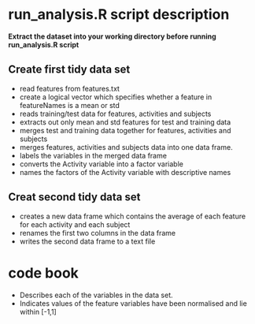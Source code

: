 # run_analysis.R script description

**Extract the dataset into your working directory before running run_analysis.R script**

## Create first tidy data set

* read features from features.txt
* create a logical vector which specifies whether a feature in featureNames is a mean or std
* reads training/test data for features, activities and subjects
* extracts out only mean and std features for test and training data
* merges test and training data together for features, activities and subjects
* merges features, activities and subjects data into one data frame.
* labels the variables in the merged data frame
* converts the Activity variable into a factor variable
* names the factors of the Activity variable with descriptive names

## Creat second tidy data set

* creates a new data frame which contains the average of each feature for each activity and each subject
* renames the first two columns in the data frame
* writes the second data frame to a text file

# code book

* Describes each of the variables in the data set.
* Indicates values of the feature variables have been normalised and lie within [-1,1]